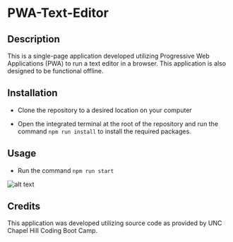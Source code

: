 # PWA-Text-Editor

## Description

This is a single-page application developed utilizing Progressive Web Applications (PWA) to run a text editor in a browser.  This application is also designed to be functional offline.

## Installation

- Clone the repository to a desired location on your computer

- Open the integrated terminal at the root of the repository and run the command `npm run install` to install the required packages.

## Usage

- Run the command `npm run start` 

![alt text](assets/images/screenshot.png)

## Credits

This application was developed utilizing source code as provided by UNC Chapel Hill Coding Boot Camp.


